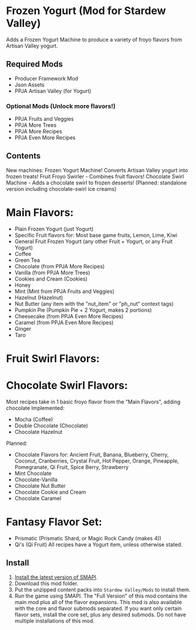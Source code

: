 # Frozen Yogurt (Mod for Stardew Valley)
Adds a Frozen Yogurt Machine to produce a variety of froyo flavors from Artisan Valley yogurt.
## Required Mods
- Producer Framework Mod
- Json Assets
- PPJA Artisan Valley (for Yogurt)
### Optional Mods (Unlock more flavors!)
- PPJA Fruits and Veggies
- PPJA More Trees
- PPJA More Recipes
- PPJA Even More Recipes
## Contents
New machines: 
Frozen Yogurt Machine! Converts Artisan Valley yogurt into frozen treats!
Fruit Froyo Swirler - Combines fruit flavors!
Chocolate Swirl Machine - Adds a chocolate swirl to frozen desserts! (Planned: standalone version including chocolate-swirl ice creams)
# Main Flavors:
- Plain Frozen Yogurt (just Yogurt)
- Specific Fruit flavors for: Most base game fruits, Lemon, Lime, Kiwi
- General Fruit Frozen Yogurt (any other Fruit + Yogurt, or any Fruit Yogurt)
- Coffee
- Green Tea
- Chocolate (from PPJA More Recipes)
- Vanilla (from PPJA More Trees)
- Cookies and Cream (Cookies)
- Honey
- Mint (Mint from PPJA Fruits and Veggies)
- Hazelnut (Hazelnut)
- Nut Butter (any item with the "nut_item" or "ph_nut" context tags)
- Pumpkin Pie (Pumpkin Pie + 2 Yogurt, makes 2 portions)
- Cheesecake (from PPJA Even More Recipes)
- Caramel (from PPJA Even More Recipes)
- Ginger
- Taro
# Fruit Swirl Flavors:
# Chocolate Swirl Flavors:
Most recipes take in 1 basic froyo flavor from the "Main Flavors", adding chocolate
Implemented:
- Mocha (Coffee)
- Double Chocolate (Chocolate)
- Chocolate Hazelnut

Planned:
- Chocolate Flavors for: Ancient Fruit, Banana, Blueberry, Cherry, Coconut, Cranberries, Crystal Fruit, Hot Pepper, Orange, Pineapple, Pomegranate, Qi Fruit, Spice Berry, Strawberry
- Mint Chocolate
- Chocolate-Vanilla
- Chocolate Nut Butter
- Chocolate Cookie and Cream
- Chocolate Caramel
# Fantasy Flavor Set:
- Prismatic (Prismatic Shard, or Magic Rock Candy (makes 4))
- Qi's (Qi Fruit)
All recipes have a Yogurt item, unless otherwise stated.
## Install
1. [Install the latest version of SMAPI](https://smapi.io/).
2. Download this mod folder.
3. Put the unzipped content packs into `Stardew Valley/Mods` to install them.
4. Run the game using SMAPI.
The "Full Version" of this mod contains the main mod plus all of the flavor expansions.
This mod is also available with the core and flavor submods separated. If you want only certain flavor sets, install the core set, plus any desired submods. Do not have multiple installations of this mod.